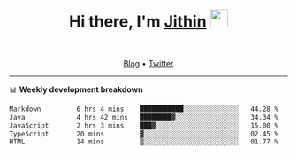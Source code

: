 <h1 align="center">Hi there, I'm <a href="https://jithset.github.io/" target="_blank">Jithin</a> <img
src="https://github.com/blackcater/blackcater/raw/main/images/Hi.gif" height="32" /></h1>

<br />

<p align="center">
  <a href="https://jithset.github.io">Blog</a> •
  <a href="https://twitter.com/jithset">Twitter</a>
</p>

---

📊 **Weekly development breakdown**

<!--START_SECTION:waka-->

```txt
Markdown         6 hrs 4 mins    ███████████░░░░░░░░░░░░░░   44.28 %
Java             4 hrs 42 mins   ████████▓░░░░░░░░░░░░░░░░   34.34 %
JavaScript       2 hrs 3 mins    ███▓░░░░░░░░░░░░░░░░░░░░░   15.00 %
TypeScript       20 mins         ▓░░░░░░░░░░░░░░░░░░░░░░░░   02.45 %
HTML             14 mins         ▒░░░░░░░░░░░░░░░░░░░░░░░░   01.77 %
```

<!--END_SECTION:waka-->

